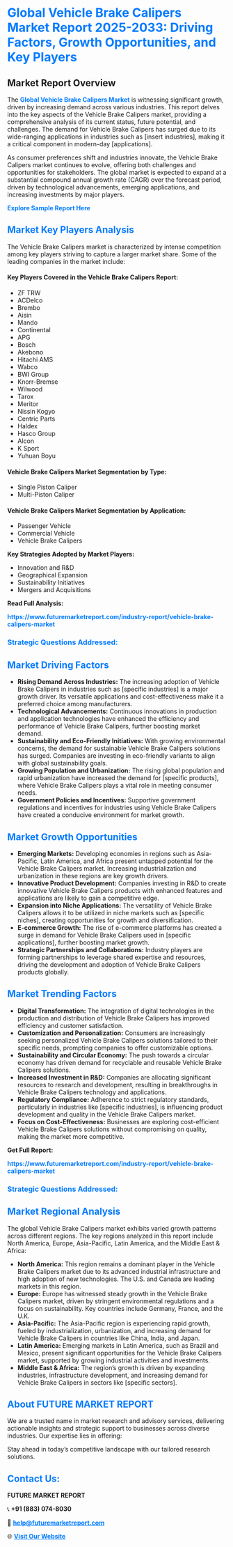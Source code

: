 <h1 style="color: #007BFF;">Global Vehicle Brake Calipers Market Report 2025-2033: Driving Factors, Growth Opportunities, and Key Players</h1>

<section id="overview">
<h2>Market Report Overview</h2>
<p>The <a href="https://www.futuremarketreport.com/industry-report/vehicle-brake-calipers-market" style="color: #007BFF; text-decoration: none;"><strong>Global Vehicle Brake Calipers Market</strong></a> is witnessing significant growth, driven by increasing demand across various industries. This report delves into the key aspects of the Vehicle Brake Calipers market, providing a comprehensive analysis of its current status, future potential, and challenges. The demand for Vehicle Brake Calipers has surged due to its wide-ranging applications in industries such as [insert industries], making it a critical component in modern-day [applications].</p>
<p>As consumer preferences shift and industries innovate, the Vehicle Brake Calipers market continues to evolve, offering both challenges and opportunities for stakeholders. The global market is expected to expand at a substantial compound annual growth rate (CAGR) over the forecast period, driven by technological advancements, emerging applications, and increasing investments by major players.</p>
</section>

<section id="overview">
<p><a href="https://www.futuremarketreport.com/request-sample/reportId=126680" style="color: #007BFF; text-decoration: none;"><strong>Explore Sample Report Here</strong></a></p>
</section>

<section id="key-players">
<h2 style="color: #007BFF;">Market Key Players Analysis</h2>
<p>The Vehicle Brake Calipers market is characterized by intense competition among key players striving to capture a larger market share. Some of the leading companies in the market include:</p>
<h4>Key Players Covered in the Vehicle Brake Calipers Report:</h4>
<ul><li>ZF TRW</li><li>ACDelco</li><li>Brembo</li><li>Aisin</li><li>Mando</li><li>Continental</li><li>APG</li><li>Bosch</li><li>Akebono</li><li>Hitachi AMS</li><li>Wabco</li><li>BWI Group</li><li>Knorr-Bremse</li><li>Wilwood</li><li>Tarox</li><li>Meritor</li><li>Nissin Kogyo</li><li>Centric Parts</li><li>Haldex</li><li>Hasco Group</li><li>Alcon</li><li>K Sport</li><li>Yuhuan Boyu</li></ul>
<h4>Vehicle Brake Calipers Market Segmentation by Type:</h4>
<ul><li>Single Piston Caliper</li><li>Multi-Piston Caliper</li></ul>

<h4>Vehicle Brake Calipers Market Segmentation by Application:</h4>
<ul><li>Passenger Vehicle</li><li>Commercial Vehicle</li><li>Vehicle Brake Calipers</li></ul>
<p><strong>Key Strategies Adopted by Market Players:</strong></p>
<ul>
<li>Innovation and R&D</li>
<li>Geographical Expansion</li>
<li>Sustainability Initiatives</li>
<li>Mergers and Acquisitions</li>
</ul>
</section>

<section>
<p><strong>Read Full Analysis: </strong></p><a href="https://www.futuremarketreport.com/industry-report/vehicle-brake-calipers-market" style="color: #007BFF; text-decoration: none;"><strong>https://www.futuremarketreport.com/industry-report/vehicle-brake-calipers-market</strong></a>
<h3 style="color: #007BFF;">Strategic Questions Addressed:</h3>
</section>

<section id="driving-factors">
<h2 style="color: #007BFF;">Market Driving Factors</h2>
<ul>
<li><strong>Rising Demand Across Industries:</strong> The increasing adoption of Vehicle Brake Calipers in industries such as [specific industries] is a major growth driver. Its versatile applications and cost-effectiveness make it a preferred choice among manufacturers.</li>
<li><strong>Technological Advancements:</strong> Continuous innovations in production and application technologies have enhanced the efficiency and performance of Vehicle Brake Calipers, further boosting market demand.</li>
<li><strong>Sustainability and Eco-Friendly Initiatives:</strong> With growing environmental concerns, the demand for sustainable Vehicle Brake Calipers solutions has surged. Companies are investing in eco-friendly variants to align with global sustainability goals.</li>
<li><strong>Growing Population and Urbanization:</strong> The rising global population and rapid urbanization have increased the demand for [specific products], where Vehicle Brake Calipers plays a vital role in meeting consumer needs.</li>
<li><strong>Government Policies and Incentives:</strong> Supportive government regulations and incentives for industries using Vehicle Brake Calipers have created a conducive environment for market growth.</li>
</ul>
</section>

<section id="growth-opportunities">
<h2 style="color: #007BFF;">Market Growth Opportunities</h2>
<ul>
<li><strong>Emerging Markets:</strong> Developing economies in regions such as Asia-Pacific, Latin America, and Africa present untapped potential for the Vehicle Brake Calipers market. Increasing industrialization and urbanization in these regions are key growth drivers.</li>
<li><strong>Innovative Product Development:</strong> Companies investing in R&D to create innovative Vehicle Brake Calipers products with enhanced features and applications are likely to gain a competitive edge.</li>
<li><strong>Expansion into Niche Applications:</strong> The versatility of Vehicle Brake Calipers allows it to be utilized in niche markets such as [specific niches], creating opportunities for growth and diversification.</li>
<li><strong>E-commerce Growth:</strong> The rise of e-commerce platforms has created a surge in demand for Vehicle Brake Calipers used in [specific applications], further boosting market growth.</li>
<li><strong>Strategic Partnerships and Collaborations:</strong> Industry players are forming partnerships to leverage shared expertise and resources, driving the development and adoption of Vehicle Brake Calipers products globally.</li>
</ul>
</section>

<section id="trending-factors">
<h2 style="color: #007BFF;">Market Trending Factors</h2>
<ul>
<li><strong>Digital Transformation:</strong> The integration of digital technologies in the production and distribution of Vehicle Brake Calipers has improved efficiency and customer satisfaction.</li>
<li><strong>Customization and Personalization:</strong> Consumers are increasingly seeking personalized Vehicle Brake Calipers solutions tailored to their specific needs, prompting companies to offer customizable options.</li>
<li><strong>Sustainability and Circular Economy:</strong> The push towards a circular economy has driven demand for recyclable and reusable Vehicle Brake Calipers solutions.</li>
<li><strong>Increased Investment in R&D:</strong> Companies are allocating significant resources to research and development, resulting in breakthroughs in Vehicle Brake Calipers technology and applications.</li>
<li><strong>Regulatory Compliance:</strong> Adherence to strict regulatory standards, particularly in industries like [specific industries], is influencing product development and quality in the Vehicle Brake Calipers market.</li>
<li><strong>Focus on Cost-Effectiveness:</strong> Businesses are exploring cost-efficient Vehicle Brake Calipers solutions without compromising on quality, making the market more competitive.</li>
</ul>
</section>

<section>
<p><strong>Get Full Report: </strong></p><a href="https://www.futuremarketreport.com/industry-report/vehicle-brake-calipers-market" style="color: #007BFF; text-decoration: none;"><strong>https://www.futuremarketreport.com/industry-report/vehicle-brake-calipers-market</strong></a>
<h3 style="color: #007BFF;">Strategic Questions Addressed:</h3>
</section>


<section id="regional-analysis">
<h2 style="color: #007BFF;">Market Regional Analysis</h2>
<p>The global Vehicle Brake Calipers market exhibits varied growth patterns across different regions. The key regions analyzed in this report include North America, Europe, Asia-Pacific, Latin America, and the Middle East & Africa:</p>
<ul>
<li><strong>North America:</strong> This region remains a dominant player in the Vehicle Brake Calipers market due to its advanced industrial infrastructure and high adoption of new technologies. The U.S. and Canada are leading markets in this region.</li>
<li><strong>Europe:</strong> Europe has witnessed steady growth in the Vehicle Brake Calipers market, driven by stringent environmental regulations and a focus on sustainability. Key countries include Germany, France, and the U.K.</li>
<li><strong>Asia-Pacific:</strong> The Asia-Pacific region is experiencing rapid growth, fueled by industrialization, urbanization, and increasing demand for Vehicle Brake Calipers in countries like China, India, and Japan.</li>
<li><strong>Latin America:</strong> Emerging markets in Latin America, such as Brazil and Mexico, present significant opportunities for the Vehicle Brake Calipers market, supported by growing industrial activities and investments.</li>
<li><strong>Middle East & Africa:</strong> The region’s growth is driven by expanding industries, infrastructure development, and increasing demand for Vehicle Brake Calipers in sectors like [specific sectors].</li>
</ul>
</section>

<footer>
<h2 style="color: #007BFF;">About FUTURE MARKET REPORT</h2>
<p>We are a trusted name in market research and advisory services, delivering actionable insights and strategic support to businesses across diverse industries. Our expertise lies in offering:</p>

<p>Stay ahead in today’s competitive landscape with our tailored research solutions.</p>

<h2 style="color: #007BFF;">Contact Us:</h2>
<p><strong>FUTURE MARKET REPORT</strong></p>
<p>📞 <strong>+91 (883) 074-8030</strong></p>
<p>📧 <strong><a href="mailto:help@futuremarketreport.com" style="color: #007BFF;">help@futuremarketreport.com</a></strong></p>
<p>🌐 <strong><a href="https://www.futuremarketreport.com/" style="color: #007BFF;">Visit Our Website</a></strong></p>
</footer>